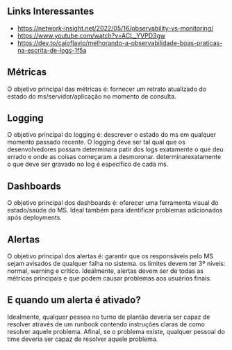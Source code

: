 ## Links Interessantes
- https://network-insight.net/2022/05/16/observability-vs-monitoring/
- https://www.youtube.com/watch?v=ACL_YVPD3gw
- https://dev.to/caioflavio/melhorando-a-observabilidade-boas-praticas-na-escrita-de-logs-1f5a

## Métricas

O objetivo principal das métricas é: fornecer um retrato atualizado do estado do ms/servidor/aplicação no momento de consulta. 

## Logging

O objetivo principal do logging é: descrever o estado do ms em qualquer momento passado recente. O logging deve ser tal qual que os desenvolvedores possam determinara patir dos logs exatamente o que deu errado e onde as coisas começaram a desmoronar. determinarexatamente o que deve ser gravado no log é específico de cada ms.

## Dashboards

O objetivo principal dos dashboards é: oferecer uma ferramenta visual do estado/saúde do MS. Ideal também para identificar problemas adicionados após deployments.

## Alertas

O objetivo principal dos alertas é: garantir que os responsáveis pelo MS sejam avisados de qualquer falha no sistema. os limites devem ter 3º níveis: normal, warning e crítico. Idealmente, alertas devem ser de todas as métricas principais e que podem causar problemas aos usuários finais. 

## E quando um alerta é ativado? 
Idealmente, qualquer pessoa no turno de plantão deveria ser capaz de resolver através de um runbook contendo instruções claras de como resolver aquele problema. Afinal, se o problema existe, qualquer pessoal do time deveria ser capaz de resolver aquele problema.
